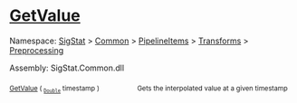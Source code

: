 # [GetValue](./IInterpolation-100663760.md)

Namespace: [SigStat]() > [Common](./../../../../README.md) > [PipelineItems]() > [Transforms]() > [Preprocessing](./../README.md)

Assembly: SigStat.Common.dll

<sub>[GetValue](./IInterpolation-100663760.md) ( <sub>[`Double`](https://docs.microsoft.com/en-us/dotnet/api/System.Double)</sub> timestamp )</sub>&nbsp; &nbsp; &nbsp; &nbsp; &nbsp; &nbsp; &nbsp; &nbsp; &nbsp;<sub>Gets the interpolated value at a given timestamp</sub>
